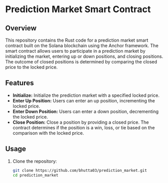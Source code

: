 # Prediction Market Smart Contract

## Overview

This repository contains the Rust code for a prediction market smart contract built on the Solana blockchain using the Anchor framework. The smart contract allows users to participate in a prediction market by initializing the market, entering up or down positions, and closing positions. The outcome of closed positions is determined by comparing the closed price to the locked price.

## Features

- **Initialize:** Initialize the prediction market with a specified locked price.
- **Enter Up Position:** Users can enter an up position, incrementing the locked price.
- **Enter Down Position:** Users can enter a down position, decrementing the locked price.
- **Close Position:** Close a position by providing a closed price. The contract determines if the position is a win, loss, or tie based on the comparison with the locked price.

## Usage



1. Clone the repository:

   ```bash
   git clone https://github.com/bhutta03/prediction_market.git
   cd prediction_market
